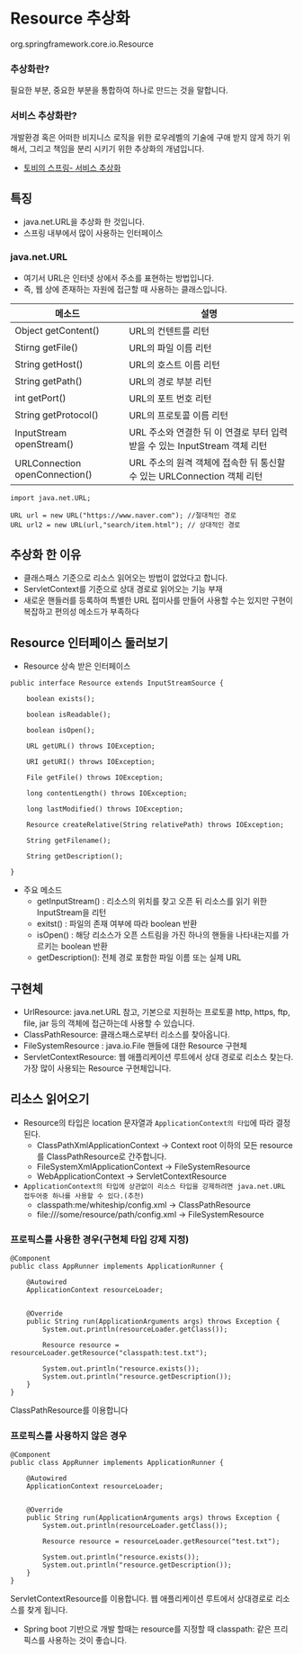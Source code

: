 # Resource 추상화

org.springframework.core.io.Resource

### 추상화란?

필요한 부분, 중요한 부분을 통합하여 하나로 만드는 것을 말합니다.

### 서비스 추상화란?

개발환경 혹은 어떠한 비지니스 로직을 위한 로우레벨의 기술에 구애 받지 않게 하기 위해서, 그리고 책임을 분리 시키기 위한 추상화의 개념입니다.
- [토비의 스프링- 서비스 추상화](https://gunju-ko.github.io/toby-spring/2018/10/30/%EC%84%9C%EB%B9%84%EC%8A%A4-%EC%B6%94%EC%83%81%ED%99%94.html)

## 특징

- java.net.URL을 추상화 한 것입니다.
- 스프링 내부에서 많이 사용하는 인터페이스

### java.net.URL

- 여기서 URL은 인터넷 상에서 주소를 표현하는 방법입니다.
- 즉, 웹 상에 존재하는 자원에 접근할 때 사용하는 클래스입니다.

| 메소드                         | 설명                                                                       |
| ------------------------------ | -------------------------------------------------------------------------- |
| Object getContent()            | URL의 컨텐트를 리턴                                                        |
| Stirng getFile()               | URL의 파일 이름 리턴                                                       |
| String getHost()               | URL의 호스트 이름 리턴                                                     |
| String getPath()               | URL의 경로 부분 리턴                                                       |
| int getPort()                  | URL의 포트 번호 리턴                                                       |
| String getProtocol()           | URL의 프로토콜 이름 리턴                                                   |
| InputStream openStream()       | URL 주소와 연결한 뒤 이 연결로 부터 입력받을 수 있는 InputStream 객체 리턴 |
| URLConnection openConnection() | URL 주소의 원격 객체에 접속한 뒤 통신할 수 있는 URLConnection 객체 리턴    |

```
import java.net.URL;

URL url = new URL("https://www.naver.com"); //절대적인 경로
URL url2 = new URL(url,"search/item.html"); // 상대적인 경로
```

## 추상화 한 이유

- 클래스패스 기준으로 리소스 읽어오는 방법이 없었다고 합니다.
- ServletContext를 기준으로 상대 경로로 읽어오는 기능 부재
- 새로운 핸들러를 등록하여 특별한 URL 접미사를 만들어 사용할 수는 있지만 구현이 복잡하고 편의성 메소드가 부족하다

## Resource 인터페이스 둘러보기

- Resource 상속 받은 인터페이스

```
public interface Resource extends InputStreamSource {

	boolean exists();

	boolean isReadable();

	boolean isOpen();

	URL getURL() throws IOException;

	URI getURI() throws IOException;

	File getFile() throws IOException;

	long contentLength() throws IOException;

	long lastModified() throws IOException;

	Resource createRelative(String relativePath) throws IOException;

	String getFilename();

	String getDescription();

}
```

- 주요 메소드
  - getInputStream() : 리소스의 위치를 찾고 오픈 뒤 리소스를 읽기 위한 InputStream을 리턴
  - exitst() : 파일의 존재 여부에 따라 boolean 반환
  - isOpen() : 해당 리소스가 오픈 스트림을 가진 하나의 핸들을 나타내는지를 가르키는 boolean 반환
  - getDescription(): 전체 경로 포함한 파일 이름 또는 실제 URL

## 구현체

- UrlResource: java.net.URL 참고, 기본으로 지원하는 프로토콜 http, https, ftp, file, jar 등의 객체에 접근하는데 사용할 수 있습니다.
- ClassPathResource: 클래스패스로부터 리소스를 찾아옵니다.
- FileSystemResource : java.io.File 핸들에 대한 Resource 구현체
- ServletContextResource: 웹 애플리케이션 루트에서 상대 경로로 리소스 찾는다.
  가장 많이 사용되는 Resource 구현체입니다.

## 리소스 읽어오기

- Resource의 타입은 location 문자열과 ```ApplicationContext의 타입```에 따라 결정 된다.
  - ClassPathXmlApplicationContext -> Context root 이하의 모든 resource를 ClassPathResource로 간주합니다.
  - FileSystemXmlApplicationContext -> FileSystemResource
  - WebApplicationContext -> ServletContextResource
- ```ApplicationContext의 타입에 상관없이 리소스 타입을 강제하려면 java.net.URL 접두어중 하나를 사용할 수 있다.(추천)```
  - classpath:me/whiteship/config.xml -> ClassPathResource
  - file:///some/resource/path/config.xml -> FileSystemResource

### 프로픽스를 사용한 경우(구현체 타입 강제 지정)

```
@Component
public class AppRunner implements ApplicationRunner {

	@Autowired
	ApplicationContext resourceLoader;


	@Override
	public String run(ApplicationArguments args) throws Exception {
		System.out.println(resourceLoader.getClass());

		Resource resource = resourceLoader.getResource("classpath:test.txt");

		System.out.println("resource.exists());
		System.out.println("resource.getDescription());
	}
}
```

ClassPathResource를 이용합니다

### 프로픽스를 사용하지 않은 경우

```
@Component
public class AppRunner implements ApplicationRunner {

	@Autowired
	ApplicationContext resourceLoader;


	@Override
	public String run(ApplicationArguments args) throws Exception {
		System.out.println(resourceLoader.getClass());

		Resource resource = resourceLoader.getResource("test.txt");

		System.out.println("resource.exists());
		System.out.println("resource.getDescription());
	}
}
```

ServletContextResource를 이용합니다.
웹 애플리케이션 루트에서 상대경로로 리소스를 찾게 됩니다.

- Spring boot 기반으로 개발 할때는 resource를 지정할 때 classpath: 같은 프리픽스를 사용하는 것이 좋습니다.
